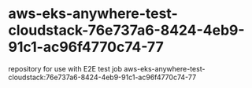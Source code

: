 # aws-eks-anywhere-test-cloudstack-76e737a6-8424-4eb9-91c1-ac96f4770c74-77
repository for use with E2E test job aws-eks-anywhere-test-cloudstack:76e737a6-8424-4eb9-91c1-ac96f4770c74-77
